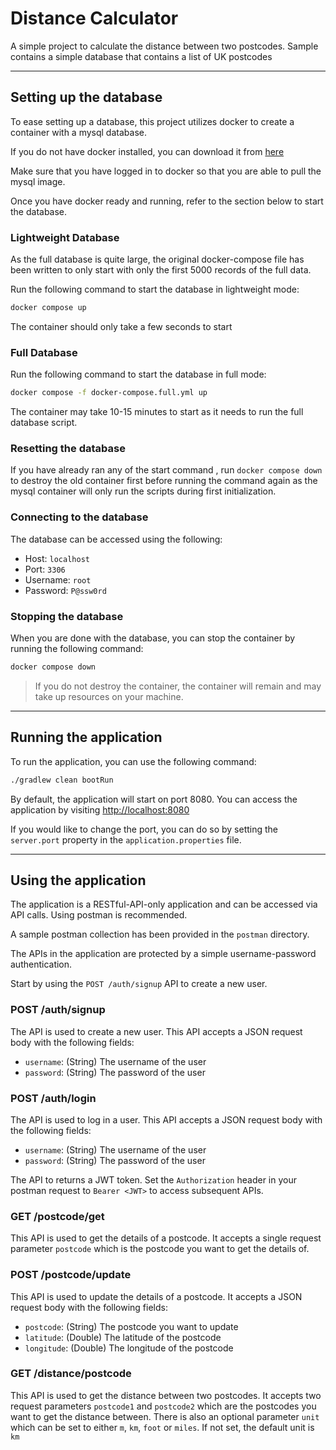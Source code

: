 # Distance Calculator

A simple project to calculate the distance between two postcodes.
Sample contains a simple database that contains a list of UK postcodes

---

## Setting up the database

To ease setting up a database, this project utilizes docker to create a container with a mysql database.

If you do not have docker installed, you can download it from [here](https://www.docker.com/products/docker-desktop)

Make sure that you have logged in to docker so that you are able to pull the mysql image.

Once you have docker ready and running, refer to the section below to start the database.

### Lightweight Database
As the full database is quite large, the original docker-compose file has been written to only start with only the first 5000 records of the full data.

Run the following command to start the database in lightweight mode:
```bash
docker compose up
```

The container should only take a few seconds to start

### Full Database
Run the following command to start the database in full mode:


```bash
docker compose -f docker-compose.full.yml up
```

The container may take 10-15 minutes to start as it needs to run the full database script.

### Resetting the database
If you have already ran any of the start command , run `docker compose down` to destroy the old container first before running the command again as the mysql container will only run the scripts during first initialization.

### Connecting to the database
The database can be accessed using the following:
- Host: `localhost`
- Port: `3306`
- Username: `root`
- Password: `P@ssw0rd`

### Stopping the database
When you are done with the database, you can stop the container by running the following command:
```bash
docker compose down
```

> If you do not destroy the container, the container will remain and may take up resources on your machine.


---

## Running the application

To run the application, you can use the following command:
```bash
./gradlew clean bootRun
```

By default, the application will start on port 8080. You can access the application by visiting [http://localhost:8080](http://localhost:8080)

If you would like to change the port, you can do so by setting the `server.port` property in the `application.properties` file.

---

## Using the application
The application is a RESTful-API-only application and can be accessed via API calls. Using postman is recommended.

A sample postman collection has been provided in the `postman` directory.

The APIs in the application are protected by a simple username-password authentication. 

Start by using the `POST /auth/signup` API to create a new user. 

### POST /auth/signup
The API is used to create a new user.
This API accepts a JSON request body with the following fields:
- `username`: (String) The username of the user
- `password`: (String) The password of the user

### POST /auth/login
The API is used to log in a user.
This API accepts a JSON request body with the following fields:
- `username`: (String) The username of the user
- `password`: (String) The password of the user

The API to returns a JWT token. Set the `Authorization` header in your postman request to `Bearer <JWT>` to access subsequent APIs.

### GET /postcode/get

This API is used to get the details of a postcode. It accepts a single request parameter `postcode` which is the postcode you want to get the details of.

### POST /postcode/update

This API is used to update the details of a postcode. It accepts a JSON request body with the following fields:
- `postcode`: (String) The postcode you want to update
- `latitude`: (Double) The latitude of the postcode
- `longitude`: (Double) The longitude of the postcode

### GET /distance/postcode

This API is used to get the distance between two postcodes. It accepts two request parameters `postcode1` and `postcode2` which are the postcodes you want to get the distance between.
There is also an optional parameter `unit` which can be set to either `m`, `km`, `foot` or `miles`. If not set, the default unit is `km`

